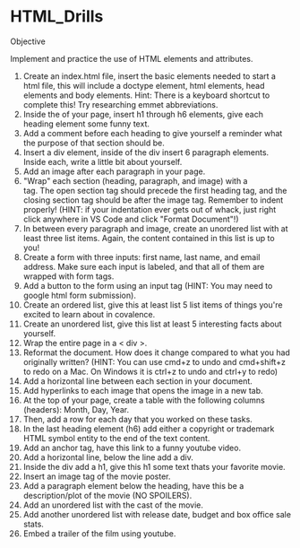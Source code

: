 # HTML_Drills
Objective

Implement and practice the use of HTML elements and attributes.

1. Create an index.html file, insert the basic elements needed to start a html file, this will include a doctype element, html elements, head elements and body elements. Hint: There is a keyboard shortcut to complete this! Try researching emmet abbreviations.
2. Inside the <body> of your page, insert h1 through h6 elements, give each heading element some funny text.
3. Add a comment before each heading to give yourself a reminder what the purpose of that section should be.
4. Insert a div element, inside of the div insert 6 paragraph elements. Inside each, write a little bit about yourself.
5. Add an image after each paragraph in your page.
6. "Wrap" each section (heading, paragraph, and image) with a <section> tag. The open section tag should precede the first heading tag, and the closing section tag should be after the image tag. Remember to indent properly! (HINT: if your indentation ever gets out of whack, just right click anywhere in VS Code and click "Format Document"!)
7. In between every paragraph and image, create an unordered list with at least three list items. Again, the content contained in this list is up to you!
8. Create a form with three inputs: first name, last name, and email address. Make sure each input is labeled, and that all of them are wrapped with form tags.
9. Add a button to the form using an input tag (HINT: You may need to google html form submission).
10. Create an ordered list, give this at least list 5 list items of things you're excited to learn about in covalence.
11. Create an unordered list, give this list at least 5 interesting facts about yourself.
12. Wrap the entire page in a < div >.
13. Reformat the document. How does it change compared to what you had originally written? (HINT: You can use cmd+z to undo and cmd+shift+z to redo on a Mac. On Windows it is ctrl+z to undo and ctrl+y to redo)
14. Add a horizontal line between each section in your document.
15. Add hyperlinks to each image that opens the image in a new tab.
16. At the top of your page, create a table with the following columns (headers): Month, Day, Year.
17. Then, add a row for each day that you worked on these tasks.
18. In the last heading element (h6) add either a copyright or trademark HTML symbol entity to the end of the text content.
19. Add an anchor tag, have this link to a funny youtube video.
20. Add a horizontal line, below the line add a div.
21. Inside the div add a h1, give this h1 some text thats your favorite movie.
22. Insert an image tag of the movie poster.
23. Add a paragraph element below the heading, have this be a description/plot of the movie (NO SPOILERS).
24. Add an unordered list with the cast of the movie.
25. Add another unordered list with release date, budget and box office sale stats.
26. Embed a trailer of the film using youtube.